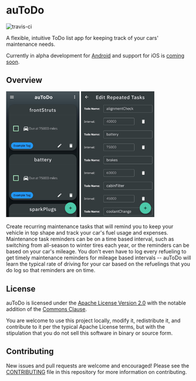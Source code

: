 # auToDo

![travis-ci](https://travis-ci.org/baylessj/autodo.svg?branch=master)

A flexible, intuitive ToDo list app for keeping track of your cars' maintenance needs.

Currently in alpha development for [Android](https://github.com/baylessj/autodo/projects/1) and support for iOS is [coming soon](https://github.com/baylessj/autodo/projects/3).

## Overview

<img src="storeListing/Screenshot_20191013-150118.jpg" width=200></img>    <img src="storeListing/Screenshot_20191013-150136.jpg" width=200></img>

Create recurring maintenance tasks that will remind you to keep your vehicle in top shape and track your car's fuel usage and expenses. Maintenance task reminders can be on a time based interval, such as switching from all-season to winter tires each year, or the reminders can be based on your car's mileage. You don't even have to log every refueling to get timely maintenance reminders for mileage based intervals -- auToDo will learn the typical rate of driving for your car based on the refuelings that you do log so that reminders are on time.

## License 

auToDo is licensed under the [Apache License Version 2.0](https://www.apache.org/licenses/LICENSE-2.0.txt) with the notable addition of the [Commons Clause](https://commonsclause.com/).

You are welcome to use this project locally, modify it, redistribute it, and contribute to it per the typical Apache License terms, but with the stipulation that you do not sell this software in binary or source form. 

## Contributing

New issues and pull requests are welcome and encouraged! Please see the [CONTRIBUTING](./CONTRIBUTING.md) file in this repository for more information on contributing.